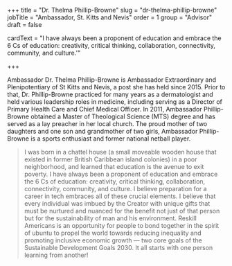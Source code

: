 +++
title = "Dr. Thelma Phillip-Browne"
slug = "dr-thelma-phillip-browne"
jobTitle = "Ambassador, St. Kitts and Nevis"
order = 1
group = "Advisor"
draft = false






cardText = "I have always been a proponent of education and embrace the 6 Cs of education: creativity, critical thinking, collaboration, connectivity, community, and culture.'"

+++

Ambassador Dr. Thelma Phillip-Browne is Ambassador Extraordinary and Plenipotentiary of St Kitts and Nevis, a post she has held since 2015. Prior to that, Dr. Phillip-Browne practiced for many years as a dermatologist and held various leadership roles in medicine, including serving as a Director of Primary Health Care and Chief Medical Officer. In 2011, Ambassador Phillip-Browne obtained a Master of Theological Science (MTS) degree and has served as a lay preacher in her local church. The proud mother of two daughters and one son and grandmother of two girls, Ambassador Phillip-Browne is a sports enthusiast and former national netball player.

> I was born in a chattel house (a small moveable wooden house that existed in former British Caribbean island colonies) in a poor neighborhood, and learned that education is the avenue to exit poverty. I have always been a proponent of education and embrace the 6 Cs of education: creativity, critical thinking, collaboration, connectivity, community, and culture. I believe preparation for a career in tech embraces all of these crucial elements. I believe that every individual was imbued by the Creator with unique gifts that must be nurtured and nuanced for the benefit not just of that person but for the sustainability of man and his environment. Reskill Americans is an opportunity for people to bond together in the spirit of ubuntu to propel the world towards reducing inequality and promoting inclusive economic growth — two core goals of the Sustainable Development Goals 2030. It all starts with one person learning from another!
